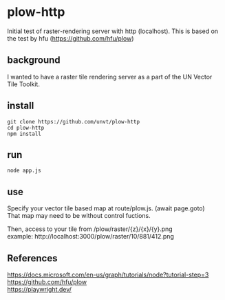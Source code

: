 # plow-http
Initial test of raster-rendering server with http (localhost). This is based on the test by hfu (https://github.com/hfu/plow)   

## background
I wanted to have a raster tile rendering server as a part of the UN Vector Tile Toolkit. 

## install
```console
git clone https://github.com/unvt/plow-http
cd plow-http
npm install
```



## run
```console
node app.js
```

## use
Specify your vector tile based map at route/plow.js. (await page.goto)  
That map may need to be without control fuctions.

Then, access to your tile from /plow/raster/{z}/{x}/{y}.png  
example: http://localhost:3000/plow/raster/10/881/412.png  

## References
https://docs.microsoft.com/en-us/graph/tutorials/node?tutorial-step=3  
https://github.com/hfu/plow  
https://playwright.dev/  




